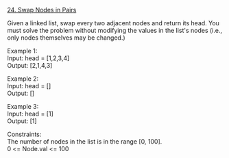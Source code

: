 [24. Swap Nodes in Pairs](https://leetcode.com/problems/swap-nodes-in-pairs/)



Given a linked list, swap every two adjacent nodes and return its head. You must solve the problem without modifying the values in the list's nodes (i.e., only nodes themselves may be changed.)


Example 1:    
Input: head = [1,2,3,4]     
Output: [2,1,4,3]        

Example 2:      
Input: head = []       
Output: []     

Example 3:     
Input: head = [1]        
Output: [1]      
 
Constraints:     
The number of nodes in the list is in the range [0, 100].       
0 <= Node.val <= 100             
